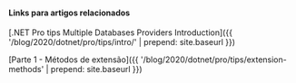 #### Links para artigos relacionados

[.NET Pro tips Multiple Databases Providers Introduction]({{ '/blog/2020/dotnet/pro/tips/intro/'  | prepend: site.baseurl }})

[Parte 1 - Métodos de extensão]({{ '/blog/2020/dotnet/pro/tips/extension-methods'  | prepend: site.baseurl }})